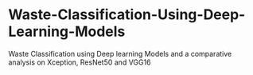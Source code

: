 # Waste-Classification-Using-Deep-Learning-Models
Waste Classification using Deep learning Models and a comparative analysis on Xception, ResNet50 and VGG16
